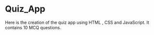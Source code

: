 # Quiz_App
Here is the creation of the quiz app using HTML , CSS and JavaScript.
It contains 10 MCQ questions.
